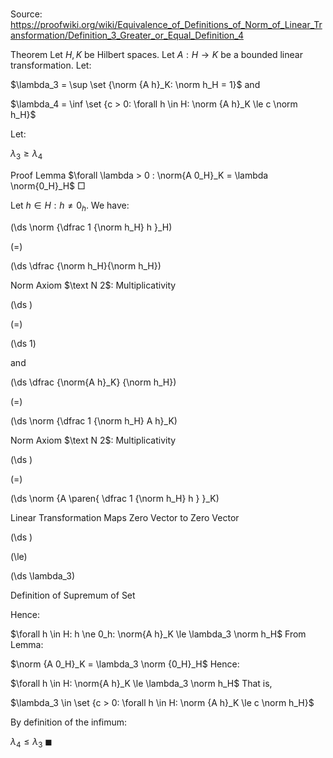 # 

Source: https://proofwiki.org/wiki/Equivalence_of_Definitions_of_Norm_of_Linear_Transformation/Definition_3_Greater_or_Equal_Definition_4

Theorem
Let $H, K$ be Hilbert spaces.
Let $A: H \to K$ be a bounded linear transformation.
Let:

$\lambda_3 = \sup \set {\norm {A h}_K: \norm h_H = 1}$
and

$\lambda_4 = \inf \set {c > 0: \forall h \in H: \norm {A h}_K \le c \norm h_H}$

Let:

$\lambda_3 \ge \lambda_4$


Proof
Lemma
$\forall \lambda > 0 : \norm{A 0_H}_K = \lambda \norm{0_H}_H$
$\Box$

Let $h \in H: h \ne 0_h$.
We have:














\(\ds \norm {\dfrac 1 {\norm h_H} h }_H\)

\(=\)







\(\ds \dfrac {\norm h_H}{\norm h_H}\)





Norm Axiom $\text N 2$: Multiplicativity














\(\ds \)

\(=\)







\(\ds 1\)









and














\(\ds \dfrac {\norm{A h}_K} {\norm h_H}\)

\(=\)







\(\ds \norm {\dfrac 1 {\norm h_H} A h}_K\)





Norm Axiom $\text N 2$: Multiplicativity














\(\ds \)

\(=\)







\(\ds \norm {A \paren{ \dfrac 1 {\norm h_H} h } }_K\)





Linear Transformation Maps Zero Vector to Zero Vector














\(\ds \)

\(\le\)







\(\ds \lambda_3\)





Definition of Supremum of Set



Hence:

$\forall h \in H: h \ne 0_h: \norm{A h}_K \le \lambda_3 \norm h_H$
From Lemma:

$\norm {A 0_H}_K = \lambda_3 \norm {0_H}_H$
Hence:

$\forall h \in H: \norm{A h}_K \le \lambda_3 \norm h_H$
That is,

$\lambda_3 \in \set {c > 0: \forall h \in H: \norm {A h}_K \le c \norm h_H}$

By definition of the infimum:

$\lambda_4 \le \lambda_3$
$\blacksquare$





